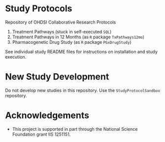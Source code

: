 Study Protocols
===============

Repository of OHDSI Collaborative Research Protocols

1. Treatment Pathways (stuck in self-executed `SQL`)
2. Treatment Pathways in 12 Months (as `R` package `TxPathways12mo`)
3. Pharmacogenetic Drug Study (as `R` package `PGxDrugStudy`)

See individual study README files for instructions on installation and study execution.

New Study Development
================

Do not develop new studies in this repository.  Use the `StudyProtocolSandbox` repository.


Acknowledgements
================
- This project is supported in part through the National Science Foundation grant IIS 1251151.
